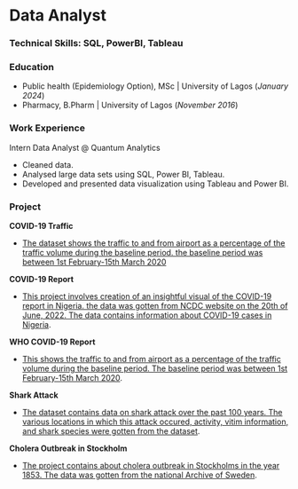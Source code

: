 # Data Analyst

### Technical Skills: SQL, PowerBI, Tableau

### Education
- Public health (Epidemiology Option), MSc | University of Lagos (_January 2024_)
- Pharmacy, B.Pharm | University of Lagos (_November 2016_)


### Work Experience
Intern Data Analyst @ Quantum Analytics
- Cleaned data.
- Analysed large data sets using SQL, Power BI, Tableau.
- Developed and presented data visualization using Tableau and Power BI.

### Project
**COVID-19 Traffic**
- [The dataset shows the traffic to and from airport as a percentage of the traffic volume during the baseline period. the baseline period was between 1st February-15th March 2020](/asset/COVID-19_Traffic.png)


**COVID-19 Report**
- [This project involves creation of an insightful visual of the COVID-19 report in Nigeria. the data was gotten from NCDC website on the 20th of June, 2022. The data contains information about COVID-19 cases in Nigeria](/asset/COVID-19_Report.png).

  
**WHO COVID-19 Report**
- [This shows the traffic to and from airport as a percentage of the traffic volume during the baseline period. The baseline period was between 1st February-15th March 2020](/asset/WHO_COVID-19_Report.png).

  
**Shark Attack**
- [The dataset contains data on shark attack over the past 100 years. The various locations in which this attack occured, activity, vitim information, and shark species were gotten from the dataset](/asset/Shark_Attack.png).

  
**Cholera Outbreak in Stockholm**
- [The project contains about cholera outbreak in Stockholms in the year 1853. The data was gotten from the national Archive of Sweden](/asset/Cholera_Outbreak_in_Stockholm.png).
  
